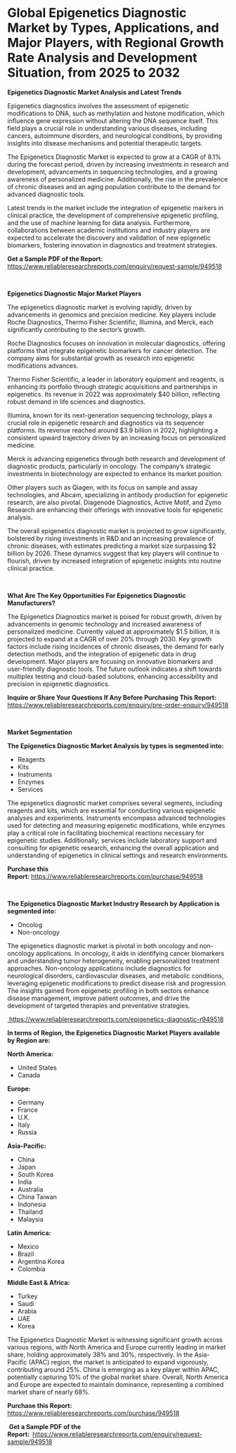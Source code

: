 <p><h1>Global Epigenetics Diagnostic Market by Types, Applications, and Major Players, with Regional Growth Rate Analysis and Development Situation, from 2025 to 2032</h1></p><p><strong>Epigenetics Diagnostic Market Analysis and Latest Trends</strong></p>
<p><p>Epigenetics diagnostics involves the assessment of epigenetic modifications to DNA, such as methylation and histone modification, which influence gene expression without altering the DNA sequence itself. This field plays a crucial role in understanding various diseases, including cancers, autoimmune disorders, and neurological conditions, by providing insights into disease mechanisms and potential therapeutic targets.</p><p>The Epigenetics Diagnostic Market is expected to grow at a CAGR of 8.1% during the forecast period, driven by increasing investments in research and development, advancements in sequencing technologies, and a growing awareness of personalized medicine. Additionally, the rise in the prevalence of chronic diseases and an aging population contribute to the demand for advanced diagnostic tools.</p><p>Latest trends in the market include the integration of epigenetic markers in clinical practice, the development of comprehensive epigenetic profiling, and the use of machine learning for data analysis. Furthermore, collaborations between academic institutions and industry players are expected to accelerate the discovery and validation of new epigenetic biomarkers, fostering innovation in diagnostics and treatment strategies.</p></p>
<p><strong>Get a Sample PDF of the Report:&nbsp;</strong> <a href="https://www.reliableresearchreports.com/enquiry/request-sample/949518?utm_campaign=3563&utm_medium=2&utm_source=Github&utm_content=ia&utm_term=17042025&utm_id=epigenetics-diagnostic">https://www.reliableresearchreports.com/enquiry/request-sample/949518</a></p>
<p>&nbsp;</p>
<p><strong>Epigenetics Diagnostic Major Market Players</strong></p>
<p><p>The epigenetics diagnostic market is evolving rapidly, driven by advancements in genomics and precision medicine. Key players include Roche Diagnostics, Thermo Fisher Scientific, Illumina, and Merck, each significantly contributing to the sector’s growth.</p><p>Roche Diagnostics focuses on innovation in molecular diagnostics, offering platforms that integrate epigenetic biomarkers for cancer detection. The company aims for substantial growth as research into epigenetic modifications advances. </p><p>Thermo Fisher Scientific, a leader in laboratory equipment and reagents, is enhancing its portfolio through strategic acquisitions and partnerships in epigenetics. Its revenue in 2022 was approximately $40 billion, reflecting robust demand in life sciences and diagnostics.</p><p>Illumina, known for its next-generation sequencing technology, plays a crucial role in epigenetic research and diagnostics via its sequencer platforms. Its revenue reached around $3.9 billion in 2022, highlighting a consistent upward trajectory driven by an increasing focus on personalized medicine.</p><p>Merck is advancing epigenetics through both research and development of diagnostic products, particularly in oncology. The company’s strategic investments in biotechnology are expected to enhance its market position.</p><p>Other players such as Qiagen, with its focus on sample and assay technologies, and Abcam, specializing in antibody production for epigenetic research, are also pivotal. Diagenode Diagnostics, Active Motif, and Zymo Research are enhancing their offerings with innovative tools for epigenetic analysis.</p><p>The overall epigenetics diagnostic market is projected to grow significantly, bolstered by rising investments in R&D and an increasing prevalence of chronic diseases, with estimates predicting a market size surpassing $2 billion by 2026. These dynamics suggest that key players will continue to flourish, driven by increased integration of epigenetic insights into routine clinical practice.</p></p>
<p>&nbsp;</p>
<p><strong>What Are The Key Opportunities For Epigenetics Diagnostic Manufacturers?</strong></p>
<p><p>The Epigenetics Diagnostics market is poised for robust growth, driven by advancements in genomic technology and increased awareness of personalized medicine. Currently valued at approximately $1.5 billion, it is projected to expand at a CAGR of over 20% through 2030. Key growth factors include rising incidences of chronic diseases, the demand for early detection methods, and the integration of epigenetic data in drug development. Major players are focusing on innovative biomarkers and user-friendly diagnostic tools. The future outlook indicates a shift towards multiplex testing and cloud-based solutions, enhancing accessibility and precision in epigenetic diagnostics.</p></p>
<p><strong>Inquire or Share Your Questions If Any Before Purchasing This Report:</strong> <a href="https://www.reliableresearchreports.com/enquiry/pre-order-enquiry/949518?utm_campaign=3563&utm_medium=2&utm_source=Github&utm_content=ia&utm_term=17042025&utm_id=epigenetics-diagnostic">https://www.reliableresearchreports.com/enquiry/pre-order-enquiry/949518</a></p>
<p>&nbsp;</p>
<p><strong>Market Segmentation</strong></p>
<p><strong>The Epigenetics Diagnostic Market Analysis by types is segmented into:</strong></p>
<p><ul><li>Reagents</li><li>Kits</li><li>Instruments</li><li>Enzymes</li><li>Services</li></ul></p>
<p><p>The epigenetics diagnostic market comprises several segments, including reagents and kits, which are essential for conducting various epigenetic analyses and experiments. Instruments encompass advanced technologies used for detecting and measuring epigenetic modifications, while enzymes play a critical role in facilitating biochemical reactions necessary for epigenetic studies. Additionally, services include laboratory support and consulting for epigenetic research, enhancing the overall application and understanding of epigenetics in clinical settings and research environments.</p></p>
<p><strong>Purchase this Report:&nbsp;</strong><a href="https://www.reliableresearchreports.com/purchase/949518?utm_campaign=3563&utm_medium=2&utm_source=Github&utm_content=ia&utm_term=17042025&utm_id=epigenetics-diagnostic">https://www.reliableresearchreports.com/purchase/949518</a></p>
<p>&nbsp;</p>
<p><strong>The Epigenetics Diagnostic Market Industry Research by Application is segmented into:</strong></p>
<p><ul><li>Oncolog</li><li>Non-oncology</li></ul></p>
<p><p>The epigenetics diagnostic market is pivotal in both oncology and non-oncology applications. In oncology, it aids in identifying cancer biomarkers and understanding tumor heterogeneity, enabling personalized treatment approaches. Non-oncology applications include diagnostics for neurological disorders, cardiovascular diseases, and metabolic conditions, leveraging epigenetic modifications to predict disease risk and progression. The insights gained from epigenetic profiling in both sectors enhance disease management, improve patient outcomes, and drive the development of targeted therapies and preventative strategies.</p></p>
<p><a href="https://www.reliableresearchreports.com/epigenetics-diagnostic-r949518?utm_campaign=3563&utm_medium=2&utm_source=Github&utm_content=ia&utm_term=17042025&utm_id=epigenetics-diagnostic">&nbsp;https://www.reliableresearchreports.com/epigenetics-diagnostic-r949518</a></p>
<p><strong>In terms of Region, the Epigenetics Diagnostic Market Players available by Region are:</strong></p>
<p>
    <p> <strong> North America: </strong>
        <ul>
            <li>United States</li>
            <li>Canada</li>
        </ul>
        </p> 
    <p> <strong> Europe: </strong>
        <ul>
            <li>Germany</li>
            <li>France</li>
            <li>U.K.</li>
            <li>Italy</li>
            <li>Russia</li>
        </ul>
        </p> 
    <p> <strong> Asia-Pacific: </strong>
        <ul>
            <li>China</li>
            <li>Japan</li>
            <li>South Korea</li>
            <li>India</li>
            <li>Australia</li>
            <li>China Taiwan</li>
            <li>Indonesia</li>
            <li>Thailand</li>
            <li>Malaysia</li>
        </ul>
        </p> 
    <p> <strong> Latin America: </strong>
        <ul>
            <li>Mexico</li>
            <li>Brazil</li>
            <li>Argentina Korea</li>
            <li>Colombia</li>
        </ul>
        </p> 
    <p> <strong> Middle East & Africa: </strong>
        <ul>
            <li>Turkey</li>
            <li>Saudi</li>
            <li>Arabia</li>
            <li>UAE</li>
            <li>Korea</li>
        </ul>
    </p>
    </p>
<p><p>The Epigenetics Diagnostic Market is witnessing significant growth across various regions, with North America and Europe currently leading in market share, holding approximately 38% and 30%, respectively. In the Asia-Pacific (APAC) region, the market is anticipated to expand vigorously, contributing around 25%. China is emerging as a key player within APAC, potentially capturing 10% of the global market share. Overall, North America and Europe are expected to maintain dominance, representing a combined market share of nearly 68%.</p></p>
<p><strong>Purchase this Report: </strong><a href="https://www.reliableresearchreports.com/purchase/949518?utm_campaign=3563&utm_medium=2&utm_source=Github&utm_content=ia&utm_term=17042025&utm_id=epigenetics-diagnostic">https://www.reliableresearchreports.com/purchase/949518</a></p>
<p>&nbsp;<strong>Get a Sample PDF of the Report:&nbsp;&nbsp;</strong><a href="https://www.reliableresearchreports.com/enquiry/request-sample/949518?utm_campaign=3563&utm_medium=2&utm_source=Github&utm_content=ia&utm_term=17042025&utm_id=epigenetics-diagnostic">https://www.reliableresearchreports.com/enquiry/request-sample/949518</a></p>
<p><strong></strong></p>
<p><p></p><p></p><p></p></p>